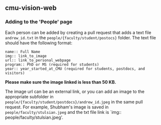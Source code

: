 ## cmu-vision-web

### Adding to the 'People' page
Each person can be added by creating a pull request that adds a text file `andrew_id.txt` in the `people/{faculty/student/postocs}` folder. The text file should have the following format:

```
name:: Full Name
img:: link_to_image
url:: link_to_personal_webpage
program:: PhD or MS (required for students)
year:: year_started_at_CMU (required for students, postdocs, and visitors)
```

**Please make sure the image linked is less than 50 KB.** 

The image url can be an external link, or you can add an image to the appropriate subfolder in `people/{faculty/student/postdocs}/andrew_id.jpeg` in the same pull request. For example, Shubham's image is saved in `people/faculty/stulsian.jpeg` and the txt file link is `img:: people/faculty/stulsian.jpeg'.
